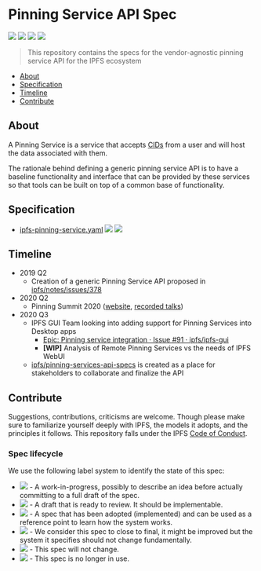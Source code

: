 # Pinning Service API Spec

[![](https://img.shields.io/badge/made%20by-Protocol%20Labs-blue.svg?style=flat-square)](http://protocol.ai)
[![](https://img.shields.io/badge/project-IPFS-blue.svg?style=flat-square)](https://ipfs.io/)
[![](https://github.com/ipfs/pinning-services-api-spec/workflows/Lint/badge.svg?branch=master)](https://github.com/ipfs/pinning-services-api-spec/actions?query=workflow%3ALint+branch%3Amaster)
![](https://img.shields.io/badge/status-wip-orange.svg?style=flat-square)

> This repository contains the specs for the vendor-agnostic pinning service API for the IPFS ecosystem

- [About](#about)
- [Specification](#specification)
- [Timeline](#timeline)
- [Contribute](#contribute)

## About

A Pinning Service is a service that accepts [CIDs](https://github.com/ipld/cid/) from a user and will host the data associated with them.

The rationale behind defining a generic pinning service API is to have a baseline functionality and interface that can be provided by these services so that tools can be built on top of a common base of functionality.


## Specification

* [ipfs-pinning-service.yaml](./ipfs-pinning-service.yaml) [![](https://github.com/ipfs/pinning-services-api-spec/workflows/Lint/badge.svg?branch=master)](https://github.com/ipfs/pinning-services-api-spec/actions?query=workflow%3ALint+branch%3Amaster) ![](https://img.shields.io/badge/status-wip-orange.svg?style=flat-square) 

## Timeline

- 2019 Q2 
  - Creation of a generic Pinning Service API proposed in [ipfs/notes/issues/378](https://github.com/ipfs/notes/issues/378)
- 2020 Q2
  - Pinning Summit 2020 ([website](https://ipfspinningsummit.com/), [recorded talks](https://www.youtube.com/watch?v=rYD2lfuatJM&list=PLuhRWgmPaHtTvsxuZ9T-tMlu_v0lja6v5))
- 2020 Q3
  - IPFS GUI Team looking into adding support for Pinning Services into Desktop apps
    - [Epic: Pinning service integration · Issue #91 · ipfs/ipfs-gui](https://github.com/ipfs/ipfs-gui/issues/91)
    - **[WIP]** Analysis of Remote Pinning Services vs the needs of IPFS WebUI 
  - [ipfs/pinning-services-api-specs](https://github.com/ipfs/pinning-services-api-specs) is created as a place for stakeholders to collaborate and finalize the API


## Contribute

Suggestions, contributions, criticisms are welcome. Though please make sure to familiarize yourself deeply with IPFS, the models it adopts, and the principles it follows.
This repository falls under the IPFS [Code of Conduct](https://github.com/ipfs/community/blob/master/code-of-conduct.md).

### Spec lifecycle

We use the following label system to identify the state of this spec:

- ![](https://img.shields.io/badge/status-wip-orange.svg?style=flat-square) - A work-in-progress, possibly to describe an idea before actually committing to a full draft of the spec.
- ![](https://img.shields.io/badge/status-draft-yellow.svg?style=flat-square) - A draft that is ready to review. It should be implementable.
- ![](https://img.shields.io/badge/status-reliable-green.svg?style=flat-square) - A spec that has been adopted (implemented) and can be used as a reference point to learn how the system works.
- ![](https://img.shields.io/badge/status-stable-brightgreen.svg?style=flat-square) - We consider this spec to close to final, it might be improved but the system it specifies should not change fundamentally.
- ![](https://img.shields.io/badge/status-permanent-blue.svg?style=flat-square) - This spec will not change.
- ![](https://img.shields.io/badge/status-deprecated-red.svg?style=flat-square) - This spec is no longer in use.
